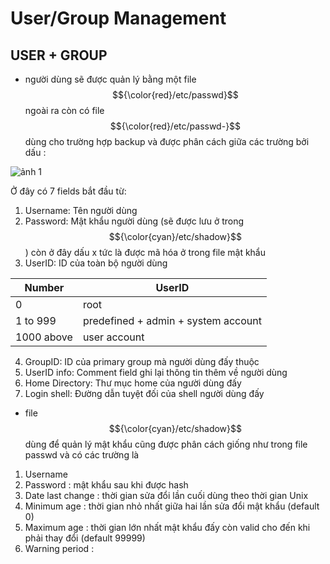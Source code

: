 # User/Group Management
## USER + GROUP
* người dùng sẽ được quản lý bằng một file $${\color{red}/etc/passwd}$$ ngoài ra còn có file $${\color{red}/etc/passwd-}$$ dùng cho trường hợp backup và được phân cách giữa các trường bởi dấu :

![ảnh 1](https://github.com/user-attachments/assets/52361aa9-9d99-44ca-8c0e-6064a2a079f1)

Ở đây có 7 fields bắt đầu từ:

1. Username: Tên người dùng
2. Password: Mật khẩu người dùng (sẽ được lưu ở trong $${\color{cyan}/etc/shadow}$$) còn ở đây dấu x tức là được mã hóa ở trong file mật khẩu
3. UserID: ID của toàn bộ người dùng

| Number | UserID |
| --- | --- |
| 0 | root |
| 1 to 999 | predefined + admin + system account|
| 1000 above | user account |

4. GroupID: ID của primary group mà người dùng đấy thuộc
5. UserID info: Comment field ghi lại thông tin thêm về người dùng
6. Home Directory: Thư mục home của người dùng đấy
7. Login shell: Đường dẫn tuyệt đối của shell người dùng đấy

* file $${\color{cyan}/etc/shadow}$$ dùng để quản lý mật khẩu cũng được phân cách giống như trong file passwd và có các trường là
1. Username
2. Password : mật khẩu sau khi được hash
3. Date last change : thời gian sửa đổi lần cuối dùng theo thời gian Unix
4. Minimum age : thời gian nhỏ nhất giữa hai lần sửa đổi mật khẩu (default 0)
5. Maximum age : thời gian lớn nhất mật khẩu đấy còn valid cho đến khi phải thay đổi (default 99999)
6. Warning period : 